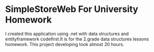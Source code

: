 # SimpleStoreWeb For University Homework
I created this application using .net with data structures and entityframework codefirst.İt is for the 2.grade data structures lessons homework. This project developing took almost 20 hours. 
